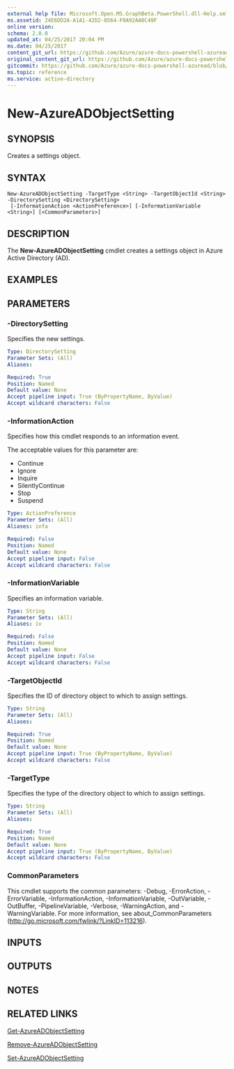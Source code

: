 ```yaml
---
external help file: Microsoft.Open.MS.GraphBeta.PowerShell.dll-Help.xml
ms.assetid: 24E6DD2A-A1A1-42D2-8564-F0A92AA0C49F
online version:
schema: 2.0.0
updated_at: 04/25/2017 20:04 PM
ms.date: 04/25/2017
content_git_url: https://github.com/Azure/azure-docs-powershell-azuread/blob/RobdeJong-patch-8/Azure%20AD%20Cmdlets/AzureAD/v2preview/New-AzureADObjectSetting.md
original_content_git_url: https://github.com/Azure/azure-docs-powershell-azuread/blob/RobdeJong-patch-8/Azure%20AD%20Cmdlets/AzureAD/v2preview/New-AzureADObjectSetting.md
gitcommit: https://github.com/Azure/azure-docs-powershell-azuread/blob/c5cc449ee6e2b805fc85a9e05130b06b10899f67
ms.topic: reference
ms.service: active-directory
---
```


# New-AzureADObjectSetting

## SYNOPSIS
Creates a settings object.

## SYNTAX

```
New-AzureADObjectSetting -TargetType <String> -TargetObjectId <String> -DirectorySetting <DirectorySetting>
 [-InformationAction <ActionPreference>] [-InformationVariable <String>] [<CommonParameters>]
```

## DESCRIPTION
The **New-AzureADObjectSetting** cmdlet creates a settings object in Azure Active Directory (AD).

## EXAMPLES

## PARAMETERS

### -DirectorySetting
Specifies the new settings.

```yaml
Type: DirectorySetting
Parameter Sets: (All)
Aliases: 

Required: True
Position: Named
Default value: None
Accept pipeline input: True (ByPropertyName, ByValue)
Accept wildcard characters: False
```

### -InformationAction
Specifies how this cmdlet responds to an information event.

The acceptable values for this parameter are:

- Continue
- Ignore
- Inquire
- SilentlyContinue
- Stop
- Suspend

```yaml
Type: ActionPreference
Parameter Sets: (All)
Aliases: infa

Required: False
Position: Named
Default value: None
Accept pipeline input: False
Accept wildcard characters: False
```

### -InformationVariable
Specifies an information variable.

```yaml
Type: String
Parameter Sets: (All)
Aliases: iv

Required: False
Position: Named
Default value: None
Accept pipeline input: False
Accept wildcard characters: False
```

### -TargetObjectId
Specifies the ID of directory object to which to assign settings.

```yaml
Type: String
Parameter Sets: (All)
Aliases: 

Required: True
Position: Named
Default value: None
Accept pipeline input: True (ByPropertyName, ByValue)
Accept wildcard characters: False
```

### -TargetType
Specifies the type of the directory object to which to assign settings.

```yaml
Type: String
Parameter Sets: (All)
Aliases: 

Required: True
Position: Named
Default value: None
Accept pipeline input: True (ByPropertyName, ByValue)
Accept wildcard characters: False
```

### CommonParameters
This cmdlet supports the common parameters: -Debug, -ErrorAction, -ErrorVariable, -InformationAction, -InformationVariable, -OutVariable, -OutBuffer, -PipelineVariable, -Verbose, -WarningAction, and -WarningVariable. For more information, see about_CommonParameters (http://go.microsoft.com/fwlink/?LinkID=113216).

## INPUTS

## OUTPUTS

## NOTES

## RELATED LINKS

[Get-AzureADObjectSetting](./Get-AzureADObjectSetting.md)

[Remove-AzureADObjectSetting](./Remove-AzureADObjectSetting.md)

[Set-AzureADObjectSetting](./Set-AzureADObjectSetting.md)
